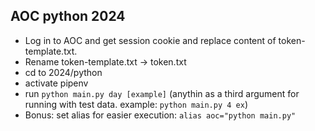 ## AOC python 2024

* Log in to AOC and get session cookie and replace content of token-template.txt.
* Rename token-template.txt -> token.txt
* cd to 2024/python
* activate pipenv
* run `python main.py day [example]` (anythin as a third argument for running with test data. example: `python main.py 4 ex`)
* Bonus: set alias for easier execution: `alias aoc="python main.py"`